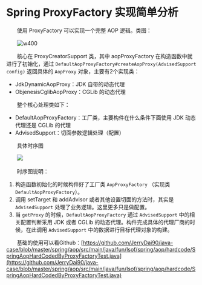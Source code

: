 # Spring ProxyFactory 实现简单分析

　　使用 ProxyFactory 可以实现一个完整 AOP 逻辑。类图：

　　![w400](http://img.lsof.fun/2020-03-29-15853888582147.jpg)

　　核心在 ProxyCreatorSupport 类，其中 aopProxyFactory 在构造函数中就进行了初始化，通过 `DefaultAopProxyFactory#createAopProxy(AdvisedSupport config)` 返回具体的 `AopProxy` 对象，主要有2个实现类：

* JdkDynamicAopProxy：JDK 自带的动态代理
* ObjenesisCglibAopProxy：CGLib 的动态代理

　　整个核心处理类如下：

* DefaultAopProxyFactory：工厂类，主要构件在什么条件下面使用 JDK 动态代理还是 CGLib 的代理
* AdvisedSupport：切面参数逻辑处理（配置）

　　具体时序图

　　![](http://img.lsof.fun/2020-03-29-15854941135146.jpg)

　　时序图说明：

1. 构造函数初始化的时候构件好了工厂类 `AopProxyFactory` （实现类 `DefaultAopProxyFactory`）。
2. 调用 setTarget 和 addAdvisor 或者其他设置切面的方法时，其实是 `AdvisedSupport` 处理了业务逻辑。这里更多只是做配置。
3. 当 `getProxy` 的时候，`DefaultAopProxyFactory` 通过 `AdvisedSupport` 中的相关配置判断采用 JDK 或者 CGLib 的动态代理。构件完成具体的代理厂商的时候，在此调用 `AdvisedSupport` 中的数据进行目标代理对象的构建。

　　基础的使用可以看Github：[https://github.com/JerryDai90/java-case/blob/master/spring/aop/src/main/java/fun/lsof/spring/aop/hardcode/SpringAopHardCodedByProxyFactoryTest.java](https://github.com/JerryDai90/java-case/blob/master/spring/aop/src/main/java/fun/lsof/spring/aop/hardcode/SpringAopHardCodedByProxyFactoryTest.java)

　　
